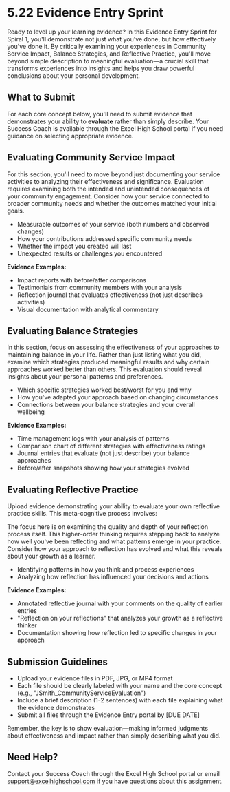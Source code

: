 # 5.22 Evidence Entry Sprint

Ready to level up your learning evidence? In this Evidence Entry Sprint for Spiral 1, you'll demonstrate not just what you've done, but how effectively you've done it. By critically examining your experiences in Community Service Impact, Balance Strategies, and Reflective Practice, you'll move beyond simple description to meaningful evaluation—a crucial skill that transforms experiences into insights and helps you draw powerful conclusions about your personal development.

## What to Submit

For each core concept below, you'll need to submit evidence that demonstrates your ability to **evaluate** rather than simply describe. Your Success Coach is available through the Excel High School portal if you need guidance on selecting appropriate evidence.

## Evaluating Community Service Impact

For this section, you'll need to move beyond just documenting your service activities to analyzing their effectiveness and significance. Evaluation requires examining both the intended and unintended consequences of your community engagement. Consider how your service connected to broader community needs and whether the outcomes matched your initial goals.

- Measurable outcomes of your service (both numbers and observed changes)
- How your contributions addressed specific community needs
- Whether the impact you created will last
- Unexpected results or challenges you encountered

**Evidence Examples:**
- Impact reports with before/after comparisons
- Testimonials from community members with your analysis
- Reflection journal that evaluates effectiveness (not just describes activities)
- Visual documentation with analytical commentary

## Evaluating Balance Strategies

In this section, focus on assessing the effectiveness of your approaches to maintaining balance in your life. Rather than just listing what you did, examine which strategies produced meaningful results and why certain approaches worked better than others. This evaluation should reveal insights about your personal patterns and preferences.

- Which specific strategies worked best/worst for you and why
- How you've adapted your approach based on changing circumstances
- Connections between your balance strategies and your overall wellbeing

**Evidence Examples:**
- Time management logs with your analysis of patterns
- Comparison chart of different strategies with effectiveness ratings
- Journal entries that evaluate (not just describe) your balance approaches
- Before/after snapshots showing how your strategies evolved

## Evaluating Reflective Practice

Upload evidence demonstrating your ability to evaluate your own reflective practice skills. This meta-cognitive process involves:

The focus here is on examining the quality and depth of your reflection process itself. This higher-order thinking requires stepping back to analyze how well you've been reflecting and what patterns emerge in your practice. Consider how your approach to reflection has evolved and what this reveals about your growth as a learner.

- Identifying patterns in how you think and process experiences
- Analyzing how reflection has influenced your decisions and actions

**Evidence Examples:**
- Annotated reflective journal with your comments on the quality of earlier entries
- "Reflection on your reflections" that analyzes your growth as a reflective thinker
- Documentation showing how reflection led to specific changes in your approach

## Submission Guidelines

- Upload your evidence files in PDF, JPG, or MP4 format
- Each file should be clearly labeled with your name and the core concept (e.g., "JSmith_CommunityServiceEvaluation")
- Include a brief description (1-2 sentences) with each file explaining what the evidence demonstrates
- Submit all files through the Evidence Entry portal by [DUE DATE]

Remember, the key is to show evaluation—making informed judgments about effectiveness and impact rather than simply describing what you did.

## Need Help?

Contact your Success Coach through the Excel High School portal or email support@excelhighschool.com if you have questions about this assignment.

